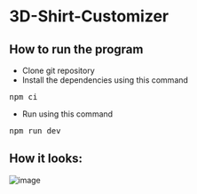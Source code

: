 # 3D-Shirt-Customizer

## How to run the program

- Clone git repository
- Install the dependencies using this command<br />
<pre>npm ci</pre>
- Run using this command<br />
<pre>npm run dev</pre>

## How it looks:
![image](https://github.com/Sakibur-Karim/3D-Shirt-Customizer/assets/58964916/d9bbaa1a-48ce-4d2b-b59d-2f0154d31292)
